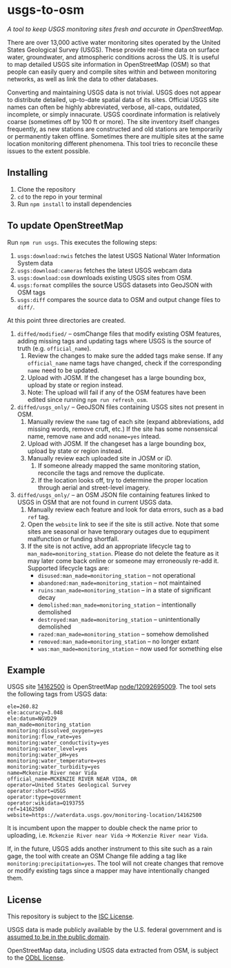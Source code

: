 # usgs-to-osm

_A tool to keep USGS monitoring sites fresh and accurate in OpenStreetMap._

There are over 13,000 active water monitoring sites operated by the United States Geological Survey (USGS). These provide real-time data on surface water, groundwater, and atmospheric conditions across the US. It is useful to map detailed USGS site information in OpenStreetMap (OSM) so that people can easily query and compile sites within and between monitoring networks, as well as link the data to other databases.

Converting and maintaining USGS data is not trivial. USGS does not appear to distribute detailed, up-to-date spatial data of its sites. Official USGS site names can often be highly abbreviated, verbose, all-caps, outdated, incomplete, or simply innacurate. USGS coordinate information is relatively coarse (sometimes off by 100 ft or more). The site inventory itself changes frequently, as new stations are constructed and old stations are temporarily or permanently taken offline. Sometimes there are multiple sites at the same location monitoring different phenomena. This tool tries to reconcile these issues to the extent possible.

## Installing

1. Clone the repository
2. `cd` to the repo in your terminal
3. Run `npm install` to install dependencies

## To update OpenStreetMap

Run `npm run usgs`. This executes the following steps:

1. `usgs:download:nwis` fetches the latest USGS National Water Information System data
2. `usgs:download:cameras` fetches the latest USGS webcam data
3. `usgs:download:osm` downloads existing USGS sites from OSM.
4. `usgs:format` compliles the source USGS datasets into GeoJSON with OSM tags
5. `usgs:diff` compares the source data to OSM and output change files to `diff/`.
      
At this point three directories are created.

1. `diffed/modified/` – osmChange files that modify existing OSM features, adding missing tags and updating tags where USGS is the source of truth (e.g. `official_name`).
   1. Review the changes to make sure the added tags make sense. If any `official_name` name tags have changed, check if the corresponding `name` need to be updated.
   1. Upload with JOSM. If the changeset has a large bounding box, upload by state or region instead.
   2. Note: The upload will fail if any of the OSM features have been edited since running `npm run refresh_osm`.
1. `diffed/usgs_only/` – GeoJSON files containing USGS sites not present in OSM.
   1. Manually review the `name` tag of each site (expand abbreviations, add missing words, remove cruft, etc.) If the site has some nonsensical name, remove `name` and add `noname=yes` intead.
   2. Upload with JOSM. If the changeset has a large bounding box, upload by state or region instead.
   3. Manually review each uploaded site in JOSM or iD.
      1. If someone already mapped the same monitoring station, reconcile the tags and remove the duplicate.
      2. If the location looks off, try to determine the proper location through aerial and street-level imagery.
2. `diffed/usgs_only/` – an OSM JSON file containing features linked to USGS in OSM that are not found in current USGS data.
   1. Manually review each feature and look for data errors, such as a bad `ref` tag.
   2. Open the `website` link to see if the site is still active. Note that some sites are seasonal or have temporary outages due to equpiment malfunction or funding shortfall.
   3. If the site is not active, add an appropriate lifecycle tag to `man_made=monitoring_station`. Please do not delete the feature as it may later come back online or someone may erroneously re-add it. Supported lifecycle tags are:
      - `disused:man_made=monitoring_station` – not operational
      - `abandoned:man_made=monitoring_station` – not maintained
      - `ruins:man_made=monitoring_station` – in a state of significant decay 
      - `demolished:man_made=monitoring_station` – intentionally demolished
      - `destroyed:man_made=monitoring_station` – unintentionally demolished
      - `razed:man_made=monitoring_station` – somehow demolished
      - `removed:man_made=monitoring_station` – no longer extant
      - `was:man_made=monitoring_station` – now used for something else

## Example

USGS site [14162500](https://waterdata.usgs.gov/monitoring-location/14162500/) is OpenStreetMap [node/12092695009](https://www.openstreetmap.org/node/12092695009/). The tool sets the following tags from USGS data:

```
ele=260.82
ele:accuracy=3.048
ele:datum=NGVD29
man_made=monitoring_station
monitoring:dissolved_oxygen=yes
monitoring:flow_rate=yes
monitoring:water_conductivity=yes
monitoring:water_level=yes
monitoring:water_pH=yes
monitoring:water_temperature=yes
monitoring:water_turbidity=yes
name=Mckenzie River near Vida
official_name=MCKENZIE RIVER NEAR VIDA, OR
operator=United States Geological Survey
operator:short=USGS
operator:type=government
operator:wikidata=Q193755
ref=14162500
website=https://waterdata.usgs.gov/monitoring-location/14162500
```

It is incumbent upon the mapper to double check the name prior to uploading, i.e. `Mckenzie River near Vida` -> `McKenzie River near Vida`.

If, in the future, USGS adds another instrument to this site such as a rain gage, the tool with create an OSM Change file adding a tag like `monitoring:precipitation=yes`. The tool will not create changes that remove or modify existing tags since a mapper may have intentionally changed them.

## License

This repository is subject to the [ISC License](./LICENSE.md).

USGS data is made publicly available by the U.S. federal government and is [assumed to be in the public domain](https://en.wikipedia.org/wiki/Copyright_status_of_works_by_the_federal_government_of_the_United_States).

OpenStreetMap data, including USGS data extracted from OSM, is subject to the [ODbL license](https://www.openstreetmap.org/copyright/).